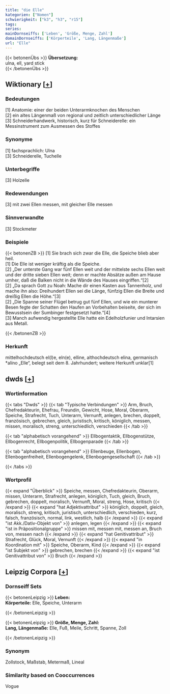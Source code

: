 ```yaml
---
title: "die Elle"
kategorien: ["Nomen"]
schwierigkeit: ["k3", "h3", "r15"]
tags:
series:
mainDornseiffs: ['Leben', 'Größe, Menge, Zahl']
domainDornseiffs: ['Körperteile', 'Lang, Längenmaße']
url: "Elle"
---
```


{{< betonenÜbs >}}
**Übersetzung:**  
ulna, ell, yard stick  
{{< /betonenÜbs >}}

## Wiktionary [[+](https://de.wiktionary.org/wiki/Elle)]

### Bedeutungen
[1] Anatomie: einer der beiden Unterarmknochen des Menschen  
[2] ein altes Längenmaß von regional und zeitlich unterschiedlicher Länge  
[3] Schneiderhandwerk, historisch, kurz für Schneiderelle: ein Messinstrument zum Ausmessen des Stoffes  

### Synonyme
[1] fachsprachlich: Ulna  
[3] Schneiderelle, Tuchelle  

### Unterbegriffe
[3] Holzelle  

### Redewendungen
[3] mit zwei Ellen messen, mit gleicher Elle messen  

### Sinnverwandte
[3] Stockmeter  

### Beispiele
{{< betonenZB >}}
[1] Sie brach sich zwar die Elle, die Speiche blieb aber heil.  
[1] Die Elle ist weniger kräftig als die Speiche.  
[2] „Der unterste Gang war fünf Ellen weit und der mittelste sechs Ellen weit und der dritte sieben Ellen weit; denn er machte Absätze außen am Hause umher, daß die Balken nicht in die Wände des Hauses eingriffen.“[2]  
[2] „Da sprach Gott zu Noah: Mache dir einen Kasten aus Tannenholz, und mache ihn also: Dreihundert Ellen sei die Länge, fünfzig Ellen die Breite und dreißig Ellen die Höhe.“[3]  
[2] „Die Spanne seiner Flügel betrug gut fünf Ellen, und wie ein munterer Besen fegte der Schatten den Haufen an Vorbehalten beiseite, der sich im Bewusstsein der Sumbinger festgesetzt hatte.“[4]  
[3] Manch aufwendig hergestellte Elle hatte ein Edelholzfunier und Intarsien aus Metall.  

{{< /betonenZB >}}
### Herkunft
mittelhochdeutsch el(l)e, eln(e), elline, althochdeutsch elina, germanisch *alíno „Elle“, belegt seit dem 8. Jahrhundert; weitere Herkunft unklar[1]  



## dwds [[+](https://www.dwds.de/wb/Elle)]

### Wortinformation
{{< tabs "Dwds" >}}
{{< tab "Typische Verbindungen" >}}
Arm, Bruch, Chefredakteurin, Ehefrau, Freundin, Gewicht, Hose, Moral, Oberarm, Speiche, Strafrecht, Tuch, Unterarm, Vernunft, anlegen, brechen, doppelt, französisch, gebrechen, gleich, juristisch, kritisch, königlich, messen, missen, moralisch, streng, unterschiedlich, verschieden
{{< /tab >}}

{{< tab "alphabetisch vorangehend" >}}
Ellbogentaktik, Ellbogenstütze, Ellbogenrecht, Ellbogenpolitik, Ellbogenparade
{{< /tab >}}

{{< tab "alphabetisch vorangehend" >}}
Ellenbeuge, Ellenbogen, Ellenbogenfreiheit, Ellenbogengelenk, Ellenbogengesellschaft
{{< /tab >}}

{{< /tabs >}}

### Wortprofil
{{< expand "Überblick" >}} Speiche, messen, Chefredakteurin, Oberarm, missen, Unterarm, Strafrecht, anlegen, königlich, Tuch, gleich, Bruch, gebrechen, doppelt, moralisch, Vernunft, Moral, streng, Hose, kritisch {{< /expand >}}
{{< expand "hat Adjektivattribut" >}} königlich, doppelt, gleich, moralisch, streng, kritisch, juristisch, unterschiedlich, verschieden, kurz, falsch, französisch, normal, link, westlich, halb {{< /expand >}}
{{< expand "ist Akk./Dativ-Objekt von" >}} anlegen, legen {{< /expand >}}
{{< expand "ist in Präpositionalgruppe" >}} missen mit, messen mit, messen an, Bruch von, messen nach {{< /expand >}}
{{< expand "hat Genitivattribut" >}} Strafrecht, Glück, Moral, Vernunft {{< /expand >}}
{{< expand "in Koordination mit" >}} Speiche, Oberarm, Kind {{< /expand >}}
{{< expand "ist Subjekt von" >}} gebrechen, brechen {{< /expand >}}
{{< expand "ist Genitivattribut von" >}} Bruch {{< /expand >}}

## Leipzig Corpora [[+](https://corpora.uni-leipzig.de/en/res?word=Elle&corpusId=deu_newscrawl-public_2018)]

### Dornseiff Sets
{{< betonenLeipzig >}}
**Leben:**  
**Körperteile:** Elle, Speiche, Unterarm  

{{< /betonenLeipzig >}}


{{< betonenLeipzig >}}
**Größe, Menge, Zahl:**  
**Lang, Längenmaße:** Elle, Fuß, Meile, Schritt, Spanne, Zoll  

{{< /betonenLeipzig >}}

### Synonym
Zollstock, Maßstab, Metermaß, Lineal


### Similarity based on Cooccurrences
Vogue

